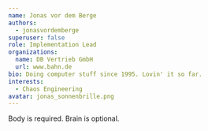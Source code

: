 ```yaml
---
name: Jonas vor dem Berge
authors:
  - jonasvordemberge
superuser: false
role: Implementation Lead
organizations:
  name: DB Vertrieb GmbH
  url: www.bahn.de
bio: Doing computer stuff since 1995. Lovin' it so far.
interests:
  - Chaos Engineering
avatar: jonas_sonnenbrille.png
---
```

Body is required. Brain is optional.